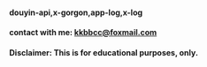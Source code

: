 
#### douyin-api,x-gorgon,app-log,x-log  
#### contact with me: kkbbcc@foxmail.com
#### Disclaimer: This is for educational purposes, only.


